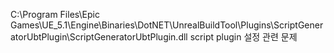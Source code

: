 

C:\Program Files\Epic Games\UE_5.1\Engine\Binaries\DotNET\UnrealBuildTool\Plugins\ScriptGeneratorUbtPlugin\ScriptGeneratorUbtPlugin.dll
script plugin 설정 관련 문제
